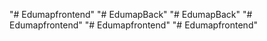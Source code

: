 "# Edumapfrontend" 
"# EdumapBack" 
"# EdumapBack" 
"# Edumapfrontend" 
"# Edumapfrontend" 
"# Edumapfrontend" 

